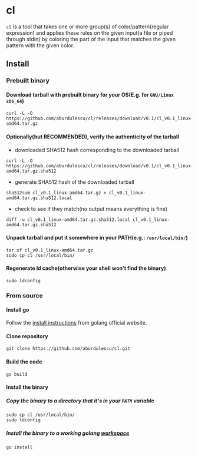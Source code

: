 # cl
`cl` is a tool that takes one or more group(s) of color/pattern(regular expression)
and applies these rules on the given input(a file or piped through stdin) by
coloring the part of the input that matches the given pattern with the given color.

## Install
### Prebuilt binary
#### Download tarball with prebuilt binary for your OS(E.g. for `GNU/Linux x86_64`)
```
curl -L -O https://github.com/aburdulescu/cl/releases/download/v0.1/cl_v0.1_linux-amd64.tar.gz
```
#### Optionally(but RECOMMENDED), verify the authenticity of the tarball
- downloaded SHA512 hash corresponding to the downloaded tarball
```
curl -L -O https://github.com/aburdulescu/cl/releases/download/v0.1/cl_v0.1_linux-amd64.tar.gz.sha512
```
- generate SHA512 hash of the downloaded tarball
```
sha512sum cl_v0.1_linux-amd64.tar.gz > cl_v0.1_linux-amd64.tar.gz.sha512.local
```
- check to see if they match(no output means everything is fine)
```
diff -u cl_v0.1_linux-amd64.tar.gz.sha512.local cl_v0.1_linux-amd64.tar.gz.sha512
```

#### Unpack tarball and put it somewhere in your PATH(e.g.: `/usr/local/bin/`)
```
tar xf cl_v0.1_linux-amd64.tar.gz
sudo cp cl /usr/local/bin/
```
#### Regenerate ld cache(otherwise your shell won't find the binary)
```
sudo ldconfig
```
### From source
#### Install go
Follow the [install instructions](https://golang.org/doc/install) from golang official website.
#### Clone repository
```
git clone https://github.com/aburdulescu/cl.git
```
#### Build the code
```
go build
```
#### Install the binary
##### Copy the binary to a directory that it's in your `PATH` variable
```
sudo cp cl /usr/local/bin/
sudo ldconfig
```
##### Install the binary to a working golang [workspace](https://golang.org/doc/code.html#Workspaces)
```
go install
```
